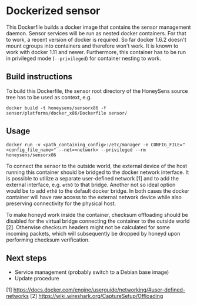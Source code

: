 # Dockerized sensor

This Dockerfile builds a docker image that contains 
the sensor management daemon. Sensor services will be run
as nested docker containers. For that to work, a recent
version of docker is required. So far docker 1.6.2 doesn't 
mount cgroups into containers and therefore won't work. It
is known to work with docker 1.11 and newer. Furthermore, 
this container has to be run in privileged mode (`--privileged`)
for container nesting to work.

## Build instructions

To build this Dockerfile, the sensor root directory of the
HoneySens source tree has to be used as context, e.g.

`docker build -t honeysens/sensorx86 -f sensor/platforms/docker_x86/Dockerfile sensor/`

## Usage
`docker run -v <path_containing_config>:/etc/manager -e CONFIG_FILE="<config_file_name>" --net=<network> --privileged --rm honeysens/sensorx86`

To connect the sensor to the outside world, the external device of
the host running this container should be bridged to the docker network
interface. It is possible to utilize a separate user-defined network [1]
and to add the external interface, e.g. `eth0` to that bridge. Another
not so ideal option would be to add `eth0` to the default docker bridge.
In both cases the docker container will have raw access to the external
network device while also preserving connectivity for the physical host.

To make honeyd work inside the container, checksum offloading should be
disabled for the virtual bridge connecting the container to the outside
world [2]. Otherwise checksum headers might not be calculated for some
incoming packets, which will subsequently be dropped by honeyd upon
performing checksum verification.

## Next steps

* Service management (probably switch to a Debian base image)
* Update procedure

[1] https://docs.docker.com/engine/userguide/networking/#user-defined-networks
[2] https://wiki.wireshark.org/CaptureSetup/Offloading
